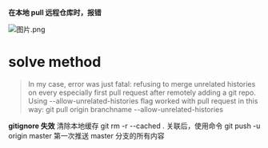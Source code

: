 **在本地 pull 远程仓库时，报错**

![图片.png](http://upload-images.jianshu.io/upload_images/4712888-99984df5f967a0e9.png?imageMogr2/auto-orient/strip%7CimageView2/2/w/1240)

# solve method
> In my case, error was just fatal: refusing to merge unrelated histories on every especially first pull request after remotely adding a git repo.
Using --allow-unrelated-histories flag worked with pull request in this way:
git pull origin branchname --allow-unrelated-histories

**gitignore 失效**
清除本地缓存
git rm -r --cached .
关联后，使用命令 git push -u origin master 第一次推送 master 分支的所有内容